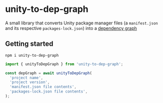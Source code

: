 # unity-to-dep-graph

A small library that converts Unity package manager files (a
`manifest.json` and its respective `packages-lock.json`) into a
[dependency graph](https://www.npmjs.com/package/@snyk/dep-graph)

## Getting started

```console
npm i unity-to-dep-graph
```

```ts
import { unityToDepGraph } from 'unity-to-dep-graph';

const depGraph = await unityToDepGraph(
  'project name',
  'project version',
  'manifest.json file contents',
  'packages-lock.json file contents',
);
```
